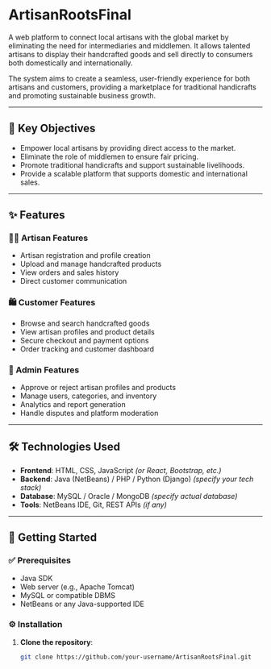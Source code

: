 # ArtisanRootsFinal

A web platform to connect local artisans with the global market by eliminating the need for intermediaries and middlemen. It allows talented artisans to display their handcrafted goods and sell directly to consumers both domestically and internationally.

The system aims to create a seamless, user-friendly experience for both artisans and customers, providing a marketplace for traditional handicrafts and promoting sustainable business growth.

---

## 🎯 Key Objectives

- Empower local artisans by providing direct access to the market.
- Eliminate the role of middlemen to ensure fair pricing.
- Promote traditional handicrafts and support sustainable livelihoods.
- Provide a scalable platform that supports domestic and international sales.

---

## ✨ Features

### 👩‍🎨 Artisan Features
- Artisan registration and profile creation  
- Upload and manage handcrafted products  
- View orders and sales history  
- Direct customer communication  

### 🛍️ Customer Features
- Browse and search handcrafted goods  
- View artisan profiles and product details  
- Secure checkout and payment options  
- Order tracking and customer dashboard  

### 🔐 Admin Features
- Approve or reject artisan profiles and products  
- Manage users, categories, and inventory  
- Analytics and report generation  
- Handle disputes and platform moderation  

---

## 🛠️ Technologies Used

- **Frontend**: HTML, CSS, JavaScript *(or React, Bootstrap, etc.)*  
- **Backend**: Java (NetBeans) / PHP / Python (Django) *(specify your tech stack)*  
- **Database**: MySQL / Oracle / MongoDB *(specify actual database)*  
- **Tools**: NetBeans IDE, Git, REST APIs *(if any)*  

---

## 🚀 Getting Started

### ✅ Prerequisites
- Java SDK  
- Web server (e.g., Apache Tomcat)  
- MySQL or compatible DBMS  
- NetBeans or any Java-supported IDE  

### ⚙️ Installation

1. **Clone the repository**:
   ```bash
   git clone https://github.com/your-username/ArtisanRootsFinal.git
